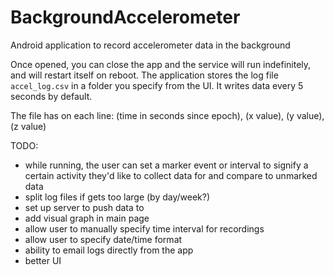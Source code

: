 # BackgroundAccelerometer
Android application to record accelerometer data in the background

Once opened, you can close the app and the service will run indefinitely, and will restart itself on reboot. 
The application stores the log file `accel_log.csv` in a folder you specify from the UI.
It writes data every 5 seconds by default.

The file has on each line:
    (time in seconds since epoch), (x value), (y value), (z value)

TODO:
- while running, the user can set a marker event or interval to signify a certain activity they'd like to collect data for and compare to unmarked data
- split log files if gets too large (by day/week?)
- set up server to push data to
- add visual graph in main page
- allow user to manually specify time interval for recordings
- allow user to specify date/time format
- ability to email logs directly from the app
- better UI
